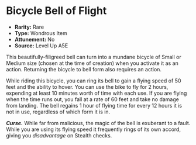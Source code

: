 
# Bicycle Bell of Flight

* **Rarity:** Rare
* **Type:** Wondrous Item
* **Attunement:** No
* **Source:** Level Up A5E


This beautifully-filigreed bell can turn into a mundane bicycle of Small or Medium size (chosen at the time of creation) when you activate it as an action. Returning the bicycle to bell form also requires an action.

While riding this bicycle, you can ring its bell to gain a flying speed of 50 feet and the ability to hover. You can use the bike to fly for 2 hours, expending at least 10 minutes worth of time with each use. If you are flying when the time runs out, you fall at a rate of 60 feet and take no damage from landing. The bell regains 1 hour of flying time for every 12 hours it is not in use, regardless of which form it is in.

**_Curse._** While far from malicious, the magic of the bell is exuberant to a fault. While you are using its flying speed it frequently rings of its own accord, giving you _disadvantage_  on Stealth checks.
